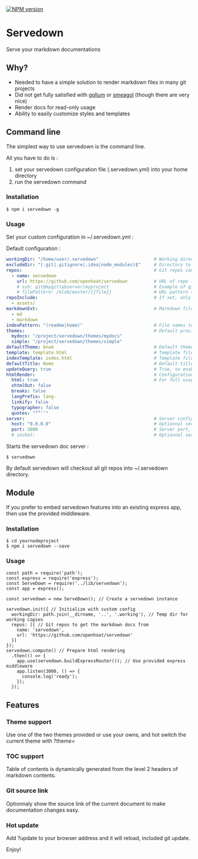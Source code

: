 [![NPM version](https://badge.fury.io/js/servedown.svg)](http://badge.fury.io/js/servedown)

# Servedown

Serve your markdown documentations

## Why?

- Needed to have a simple solution to render markdown files in many git projects
- Did not get fully satisfied with [gollum](https://github.com/gollum/gollum) or [smeagol](https://github.com/rubyworks/smeagol) (though there are very nice)
- Render docs for read-only usage
- Ability to easily customize styles and templates 

## Command line

The simplest way to use servedown is the command line.

All you have to do is :

1. set your servedown configuration file (.servedown.yml) into your home directory
2. run the servedown command

### Installation

```
$ npm i servedown -g
```

### Usage

Set your custom configuration in ~/.servedown.yml :

Default configuration :

```yaml
workingDir: "/home/user/.servedown"                     # Working directory where git repos are checked out
excludeDir: "(.git|.gitignore|.idea|node_modules)$"     # Directory to exclude from scan
repos:                                                  # Git repos containing markdown files to serve
  - name: servedown
    url: https://github.com/openhoat/servedown          # URL of repo (used for source link, and when ssh is not used)
    # ssh: git@mygitlabserver/myproject                 # Example of gitlab ssh URL
    # filePattern: /blob/master/{{file}}                # URL pattern to directly link the file source
repoInclude:                                            # If set, only fetch the specified directories (faster git clone)
  - assets/
markdownExt:                                            # Markdown file extensions to match while scanning (no reason to change)
  - md
  - markdown
indexPattern: "(readme|home)"                           # File names to consider as index for browsing
themes:                                                 # Default provided themes (feel free to add yours)
  mydocs: "/project/servedown/themes/mydocs"
  simple: "/project/servedown/themes/simple"
defaultTheme: bnum                                      # Default theme name (ovverride in browser with ?theme=)
template: template.html                                 # Template file name to render html
indexTemplate: index.html                               # Template file name to render root page
defaultTitle: Home                                      # Default title (for example, used in root page)
updateQuery: true                                       # True, to enable hot update support (?update in browser) 
htmlRender:                                             # Configuration to use to convert md to html
  html: true                                            # For full usage information please see https://github.com/chjj/marked
  xhtmlOut: false
  breaks: false
  langPrefix: lang-
  linkify: false
  typographer: false
  quotes: "“”‘’"
server:                                                 # Server configuration : used only from command line
  host: "0.0.0.0"                                       # Optionnal server host to listen
  port: 3000                                            # Server port, overrided by SERVEDOWN_PORT environment variable
  # socket:                                             # Optionnal server *nix socket, overrided by SERVEDOWN_SOCKET environment variable (is set, port and host are ignored)
```

Starts the servedown doc server :

```
$ servedown
```

By default servedown will checkout all git repos into ~/.servedown directory.

## Module

If you prefer to embed servedown features into an existing express app, then use the provided middleware.

### Installation

```
$ cd yournodeproject
$ npm i servedown --save
```

### Usage

```
const path = require('path');
const express = require('express');
const ServeDown = require('../lib/servedown');
const app = express();

const servedown = new ServeDown(); // Create a servedown instance

servedown.init({ // Initialize with custom config
  workingDir: path.join(__dirname, '..', '.working'), // Temp dir for working copies
  repos: [{ // Git repos to get the markdown docs from
    name: 'servedown',
    url: 'https://github.com/openhoat/servedown'
  }]
});
servedown.compute() // Prepare html rendering
  .then(() => {
    app.use(servedown.buildExpressRouter()); // Use provided express middleware
    app.listen(3000, () => {
      console.log('ready');
    });
  });
```

## Features

### Theme support
 
Use one of the two themes provided or use your owns, and hot switch the current theme with ?theme=

### TOC support
 
Table of contents is dynamically generated from the level 2 headers of markdown contents.

### Git source link

Optionnaly show the source link of the current document to make documentation changes easy.

### Hot update

Add ?update to your browser address and it will reload, included git update.

Enjoy!
